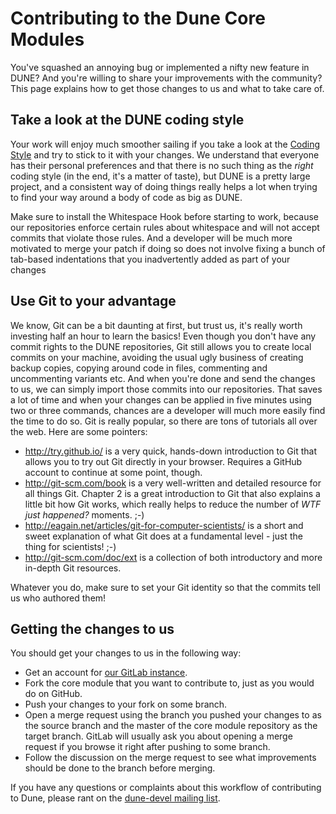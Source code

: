Contributing to the Dune Core Modules
=====================================

You've squashed an annoying bug or implemented a nifty new feature in DUNE?
And you're willing to share your improvements with the community? This page
explains how to get those changes to us and what to take care of.

Take a look at the DUNE coding style
------------------------------------

Your work will enjoy much smoother sailing if you take a look at the [Coding
Style](https://dune-project.org/dev/codingstyle/) and try to stick to it with
your changes. We understand that everyone has their personal preferences and
that there is no such thing as the *right* coding style (in the end, it's a
matter of taste), but DUNE is a pretty large project, and a consistent way of
doing things really helps a lot when trying to find your way around a body of
code as big as DUNE.

Make sure to install the Whitespace Hook before starting to work, because
our repositories enforce certain rules about whitespace and will not accept
commits that violate those rules. And a developer will be much more motivated
to merge your patch if doing so does not involve fixing a bunch of tab-based
indentations that you inadvertently added as part of your changes

Use Git to your advantage
-------------------------

We know, Git can be a bit daunting at first, but trust us, it's really worth
investing half an hour to learn the basics! Even though you don't have any
commit rights to the DUNE repositories, Git still allows you to create local
commits on your machine, avoiding the usual ugly business of creating backup
copies, copying around code in files, commenting and uncommenting variants etc.
And when you're done and send the changes to us, we can simply import those
commits into our repositories. That saves a lot of time and when your changes
can be applied in five minutes using two or three commands, chances are a
developer will much more easily find the time to do so. Git is really popular,
so there are tons of tutorials all over the web. Here are some pointers:

* http://try.github.io/ is a very quick, hands-down introduction
  to Git that allows you to try out Git directly in your browser.
  Requires a GitHub account to continue at some point, though.
* http://git-scm.com/book is a very well-written and detailed resource
  for all things Git. Chapter 2 is a great introduction to Git that also explains
  a little bit how Git works, which really helps to reduce the number of
  *WTF just happened?* moments. ;-)
* http://eagain.net/articles/git-for-computer-scientists/ is a short and
  sweet explanation of what Git does at a fundamental level - just the thing for
  scientists! ;-)
* http://git-scm.com/doc/ext is a collection of both introductory and
  more in-depth Git resources.

Whatever you do, make sure to set your Git identity so that the commits tell us who authored them!

Getting the changes to us
-------------------------

You should get your changes to us in the following way:
* Get an account for [our GitLab instance](http://gitlab.dune-project.org).
* Fork the core module that you want to contribute to, just
  as you would do on GitHub.
* Push your changes to your fork on some branch.
* Open a merge request using the branch you pushed your changes
  to as the source branch and the master of the core module repository
  as the target branch. GitLab will usually ask you about opening
  a merge request if you browse it right after pushing to some branch.
* Follow the discussion on the merge request to see what improvements
  should be done to the branch before merging.

If you have any questions or complaints about this workflow of
contributing to Dune, please rant on the
[dune-devel mailing list](mailto:dune-devel@lists.dune-project.org).
